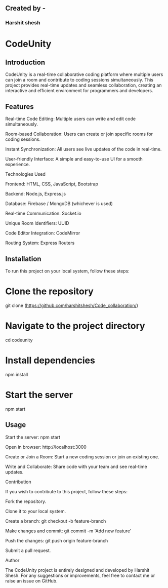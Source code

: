 
## Created by -
### Harshit shesh


# CodeUnity

## Introduction

CodeUnity is a real-time collaborative coding platform where multiple users can join a room and contribute to coding sessions simultaneously. This project provides real-time updates and seamless collaboration, creating an interactive and efficient environment for programmers and developers.

## Features

Real-time Code Editing: Multiple users can write and edit code simultaneously.

Room-based Collaboration: Users can create or join specific rooms for coding sessions.

Instant Synchronization: All users see live updates of the code in real-time.

User-friendly Interface: A simple and easy-to-use UI for a smooth experience.

Technologies Used

Frontend: HTML, CSS, JavaScript, Bootstrap

Backend: Node.js, Express.js

Database: Firebase / MongoDB (whichever is used)

Real-time Communication: Socket.io

Unique Room Identifiers: UUID

Code Editor Integration: CodeMirror

Routing System: Express Routers

## Installation

To run this project on your local system, follow these steps:

# Clone the repository
git clone (https://github.com/harshitshesh/Code_collaboration/)

# Navigate to the project directory
cd codeunity

# Install dependencies
npm install

# Start the server
npm start

## Usage

Start the server: npm start

Open in browser: http://localhost:3000

Create or Join a Room: Start a new coding session or join an existing one.

Write and Collaborate: Share code with your team and see real-time updates.

Contribution

If you wish to contribute to this project, follow these steps:

Fork the repository.

Clone it to your local system.

Create a branch: git checkout -b feature-branch

Make changes and commit: git commit -m 'Add new feature'

Push the changes: git push origin feature-branch

Submit a pull request.

Author

The CodeUnity project is entirely designed and developed by Harshit Shesh.
For any suggestions or improvements, feel free to contact me or raise an issue on GitHub.
